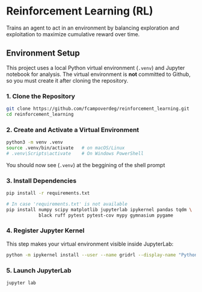 # Reinforcement Learning (RL)
Trains an agent to act in an environment by balancing exploration and exploitation to maximize cumulative reward over time.


## Environment Setup

This project uses a local Python virtual environment (`.venv`) and Jupyter notebook for analysis.
The virtual environment is **not** committed to Github, so you must create it after cloning the repository.

### 1. Clone the Repository
```bash
git clone https://github.com/fcampoverdeg/reinforcement_learning.git
cd reinforcement_learning
```

### 2. Create and Activate a Virtual Environment
```bash
python3 -m venv .venv
source .venv/bin/activate   # on macOS/Linux
# .venv\Scripts\activate    # On Windows PowerShell
```
You should now see (`.venv`) at the beggining of the shell prompt

### 3. Install Dependencies
```bash
pip install -r requirements.txt

# In case 'requirements.txt' is not available
pip install numpy scipy matplotlib jupyterlab ipykernel pandas tqdm \
            black ruff pytest pytest-cov mypy gymnasium pygame
```

### 4. Register Jupyter Kernel

This step makes your virtual environment visible inside JupyterLab:

```bash
python -m ipykernel install --user --name gridrl --display-name "Python (gridrl)"
```

### 5. Launch JupyterLab
```bash
jupyter lab
```